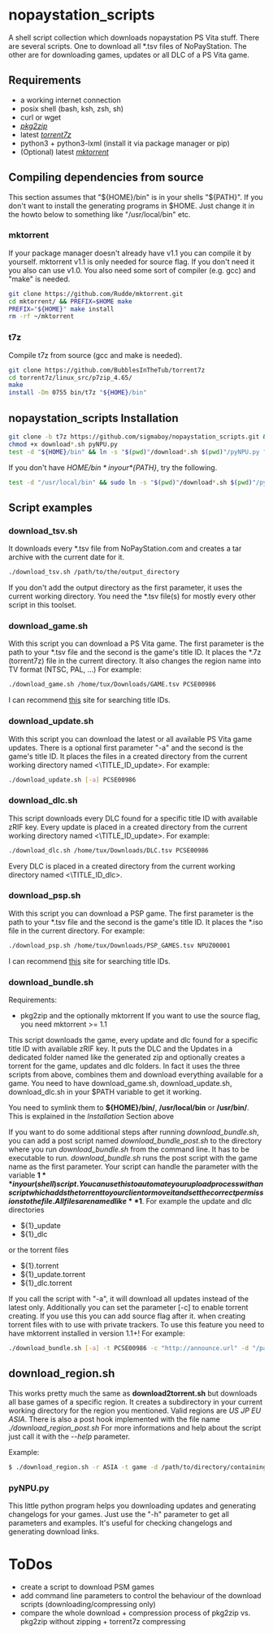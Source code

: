 # nopaystation\_scripts

A shell script collection which downloads nopaystation PS Vita stuff.
There are several scripts. One to download all \*.tsv files of NoPayStation. The other are for downloading games, updates or all DLC of a PS Vita game.

## Requirements
* a working internet connection
* posix shell (bash, ksh, zsh, sh)
* curl or wget
* [*pkg2zip*](https://github.com/mmozeiko/pkg2zip)
* latest [*torrent7z*](https://github.com/BubblesInTheTub/torrent7z)
* python3 + python3-lxml (install it via package manager or pip)
* (Optional) latest [*mktorrent*](https://github.com/Rudde/mktorrent)


## Compiling dependencies from source
This section assumes that "${HOME}/bin" is in your shells "${PATH}".
If you don't want to install the generating programs in $HOME. Just
change it in the howto below to something like "/usr/local/bin" etc.

### mktorrent
If your package manager doesn't already have v1.1 you can compile it by yourself.
mktorrent v1.1 is only needed for source flag. If you don't need it you also can use v1.0.
You also need some sort of compiler (e.g. gcc) and "make" is needed.
```bash
git clone https://github.com/Rudde/mktorrent.git
cd mktorrent/ && PREFIX=$HOME make
PREFIX="${HOME}" make install
rm -rf ~/mktorrent
```

### t7z
Compile t7z from source (gcc and make is needed).
```bash
git clone https://github.com/BubblesInTheTub/torrent7z
cd torrent7z/linux_src/p7zip_4.65/
make
install -Dm 0755 bin/t7z "${HOME}/bin"
```

## nopaystation\_scripts Installation
```bash
git clone -b t7z https://github.com/sigmaboy/nopaystation_scripts.git && cd nopaystation_scripts
chmod +x download*.sh pyNPU.py
test -d "${HOME}/bin" && ln -s "$(pwd)"/download*.sh $(pwd)"/pyNPU.py "${HOME}/bin"
```

If you don't have *${HOME}/bin* in your *${PATH}*, try the following.
```bash
test -d "/usr/local/bin" && sudo ln -s "$(pwd)"/download*.sh $(pwd)"/pyNPU.py "/usr/local/bin/"
```

## Script examples

### download\_tsv.sh
It downloads every \*.tsv file from NoPayStation.com and creates a tar archive with the current date for it.
```bash
./download_tsv.sh /path/to/the/output_directory
```
If you don't add the output directory as the first parameter, it uses the current working directory.
You need the \*.tsv file(s) for mostly every other script in this toolset.

### download\_game.sh
With this script you can download a PS Vita game.
The first parameter is the path to your \*.tsv file and the second is the game's title ID.
It places the \*.7z (torrent7z) file in the current directory.
It also changes the region name into TV format (NTSC, PAL, ...)
For example:
```bash
./download_game.sh /home/tux/Downloads/GAME.tsv PCSE00986
```
I can recommend [this](http://renascene.com/psv/) site for searching title IDs.

### download\_update.sh
With this script you can download the latest or all available PS Vita game updates.
There is a optional first parameter "-a" and the second is the game's title ID.
It places the files in a created directory from the current working directory named <\TITLE\_ID\_update>.
For example:
```bash
./download_update.sh [-a] PCSE00986
```

### download\_dlc.sh
This script downloads every DLC found for a specific title ID with available zRIF key.
Every update is placed in a created directory from the current working directory named <\TITLE\_ID\_update>.
For example:
```bash
./download_dlc.sh /home/tux/Downloads/DLC.tsv PCSE00986
```
Every DLC is placed in a created directory from the current working directory named <\TITLE\_ID\_dlc>.

### download\_psp.sh
With this script you can download a PSP game.
The first parameter is the path to your \*.tsv file and the second is the game's title ID.
It places the \*.iso file in the current directory.
For example:
```bash
./download_psp.sh /home/tux/Downloads/PSP_GAMES.tsv NPUZ00001
```
I can recommend [this](http://renascene.com/psp/) site for searching title IDs.

### download\_bundle.sh
Requirements:
* pkg2zip and the optionally mktorrent If you want to use the source flag, you need mktorrent >= 1.1

This script downloads the game, every update and dlc found for a specific title ID with available zRIF key.
It puts the DLC and the Updates in a dedicated folder named like the generated zip and optionally creates a torrent for the game,
updates and dlc folders. In fact it uses the three scripts from above, combines them and download everything available for a game.
You need to have download\_game.sh, download\_update.sh, download\_dlc.sh in your $PATH variable to get it working.

You need to symlink them to **${HOME}/bin/**, **/usr/local/bin** or **/usr/bin/**.
This is explained in the *Installation* Section above

If you want to do some additional steps after running *download_bundle.sh*, you can add a post script named *download_bundle_post.sh* to the directory where you run *download_bundle.sh* from the command line.
It has to be executable to run. *download_bundle.sh* runs the post script with the game name as the first parameter.
Your script can handle the parameter with the variable **$1** in your (shell) script.
You can use this to automate your upload process with an script which adds the torrent to your client or move it and
set the correct permissions to the file.
All files are named like **$1**.
For example the update and dlc directories
* ${1}_update
* ${1}_dlc

or the torrent files
* ${1}.torrent
* ${1}_update.torrent
* ${1}_dlc.torrent

If you call the script with "-a", it will download all updates instead of the latest only. Additionally you can set the parameter [-c]
to enable torrent creating. If you use this you can add source flag after it.
when creating torrent files with to use with private trackers.
To use this feature you need to have mktorrent installed in version 1.1+!
For example:
```bash
./download_bundle.sh [-a] -t PCSE00986 -c "http://announce.url" -d "/path/to/directory/containing/the/tsv/files" [-c] [<SOURCE FLAG>]
```

## download\_region.sh
This works pretty much the same as **download2torrent.sh** but downloads all base games of a specific region.
It creates a subdirectory in your current working directory for the region you mentioned. Valid regions are *US* *JP* *EU* *ASIA*.
There is also a post hook implemented with the file name *./download_region_post.sh*
For more informations and help about the script just call it with the *--help* parameter.

Example:
```bash
$ ./download_region.sh -r ASIA -t game -d /path/to/directory/containing/the/tsv/files [-c http://announce.url] [-s <SOURCE>] [-a]
```

### pyNPU.py
This little python program helps you downloading updates and generating changelogs for your games.
Just use the "-h" parameter to get all parameters and examples. It's useful for checking changelogs and generating download links.

# ToDos
* create a script to download PSM games
* add command line parameters to control the behaviour of the download scripts (downloading/compressing only)
* compare the whole download + compression process of pkg2zip vs. pkg2zip without zipping + torrent7z compressing
